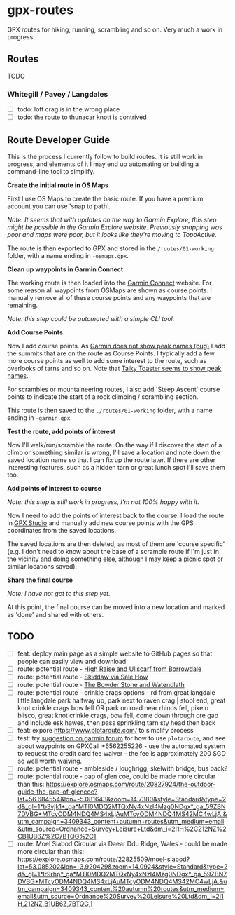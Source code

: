 # gpx-routes

GPX routes for hiking, running, scrambling and so on. Very much a work in progress.

## Routes

TODO

### Whitegill / Pavey / Langdales

- [ ] todo: loft crag is in the wrong place
- [ ] todo: the route to thunacar knott is contrived

## Route Developer Guide

This is the process I currently follow to build routes. It is still work in progress, and elements of it I may end up automating or building a command-line tool to simplify.

**Create the initial route in OS Maps**

First I use OS Maps to create the basic route. If you have a premium account you can use 'snap to path'.

_Note: It seems that with updates on the way to Garmin Explore, this step might be possible in the Garmin Explore website. Previously snapping was poor and maps were poor, but it looks like they're moving to TopoActive._

The route is then exported to GPX and stored in the `/routes/01-working` folder, with a name ending in `-osmaps.gpx`.

**Clean up waypoints in Garmin Connect**

The working route is then loaded into the [Garmin Connect](https://connect.garmin.com) website. For some reason all waypoints from OSMaps are shown as course points. I manually remove all of these course points and any waypoints that are remaining.

_Note: this step could be automated with a simple CLI tool._

**Add Course Points**

Now I add course points. As [Garmin does not show peak names (bug)](https://forums.garmin.com/outdoor-recreation/outdoor-recreation/f/epix-2/353378/peak-summit-names-not-displayed-on-the-maps/1848086#1848086) I add the summits that are on the route as Course Points. I typically add a few more course points as well to add some interest to the route, such as overlooks of tarns and so on. Note that [Talky Toaster seems to show peak names](https://talkytoaster.me.uk/latest-style-changes-and-map-improvements/).

For scrambles or mountaineering routes, I also add 'Steep Ascent' course points to indicate the start of a rock climbing / scrambling section.

This route is then saved to the `./routes/01-working` folder, with a name ending in `-garmin.gpx`.

**Test the route, add points of interest**

Now I'll walk/run/scramble the route. On the way if I discover the start of a climb or something similar is wrong, I'll save a location and note down the saved location name so that I can fix up the route later. If there are other interesting features, such as a hidden tarn or great lunch spot I'll save them too.

**Add points of interest to course**

_Note: this step is still work in progress, I'm not 100% happy with it._

Now I need to add the points of interest back to the course. I load the route in [GPX Studio](https://gpx.studio) and manually add new course points with the GPS coordinates from the saved locations.

The saved locations are then deleted, as most of them are 'course specific' (e.g. I don't need to know about the base of a scramble route if I'm just in the vicinity and doing something else, although I may keep a picnic spot or similar locations saved).

**Share the final course**

_Note: I have not got to this  step yet._

At this point, the final course can be moved into a new location and marked as 'done' and shared with others.

## TODO

- [ ] feat: deploy main page as a simple website to GitHub pages so that people can easily view and download
- [ ] route: potential route - [High Raise and Ullscarf from Borrowdale](https://www.visitlakedistrict.com/things-to-do/high-raise-and-ullscarf-from-borrowdale-p1222231)
- [ ] route: potential route - [Skiddaw via Sale How](https://www.visitlakedistrict.com/things-to-do/skiddaw-via-sale-how-p1218861)
- [ ] route: potential route - [The Bowder Stone and Watendlath](https://www.visitlakedistrict.com/things-to-do/the-bowder-stone-and-watendlath-p1218821)
- [ ] route: potential route - crinkle crags options - rd from great langdale little langdale park halfway up, park next to raven crag | stool end, great knot crinkle crags bow fell OR park on road near rhinos fell, pike o blisco, great knot crinkle crags, bow fell, come down through ore gap and include esk hawes, then pass sprinkling tarn sty head then back
- [ ] feat: expore https://www.plotaroute.com/ to simplify process
- [ ] test: try [suggestion on garmin forum](https://mail.google.com/mail/u/0/#inbox/FMfcgzQXJkQxWpLrPQCcNsHxldWhMRph) for how to use `plotaroute`, and see about waypoints on GPXCall +6562255226 - use the automated system to request the credit card fee waiver - the fee is approximately 200 SGD so well worth waiving.
- [ ] route: potential route - ambleside / loughrigg, skelwith bridge, bus back?
- [ ] route: potential route - pap of glen coe, could be made more circular than this: https://explore.osmaps.com/route/20827924/the-outdoor-guide-the-pap-of-glencoe?lat=56.684554&lon=-5.081643&zoom=14.7380&style=Standard&type=2d&_gl=1*b3vjk1*_ga*MTI0MDQ2MTQxNy4xNzI4Mzg0NDgx*_ga_59ZBN7DVBG*MTcyODM4NDQ4MS4xLjAuMTcyODM4NDQ4MS42MC4wLjA.&utm_campaign=3409343_content+autumn+routes&utm_medium=email&utm_source=Ordnance+Survey+Leisure+Ltd&dm_i=2I1H%2C212NZ%2CB1UB6Z%2C7BTQG%2C1
- [ ] route: Moel Siabod Circular via Daear Ddu Ridge, Wales - could be made more circular than this: https://explore.osmaps.com/route/22825509/moel-siabod?lat=53.085202&lon=-3.920429&zoom=14.0924&style=Standard&type=2d&_gl=1*lr9rhp*_ga*MTI0MDQ2MTQxNy4xNzI4Mzg0NDgx*_ga_59ZBN7DVBG*MTcyODM4NDQ4MS4xLjAuMTcyODM4NDQ4MS42MC4wLjA.&utm_campaign=3409343_content%20autumn%20routes&utm_medium=email&utm_source=Ordnance%20Survey%20Leisure%20Ltd&dm_i=2I1H,212NZ,B1UB6Z,7BTQG,1

